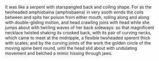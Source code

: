 It was like a serpent with starspangled back and coiling shape. For as the twoheaded amphisbaina (amphisbaena) in very sooth winds the coils between and spits her poison from either mouth, rolling along and along with double-gliding motion, and head crawling joins with head while she jumps about with twirling waves of her back sideways: so that magnificent necklace twisted shaking its crooked back, with its pair of curving necks, which came to meet at the midnipple, a flexible twoheaded sperent thick with scales; and by the curving joints of the work the golden circle of the moving spine bent round, until the head slid about with undulating movement and belched a mimic hissing through jaws.
